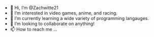 - 👋 Hi, I’m @Zachwitte21
- 👀 I’m interested in video games, anime, and racing. 
- 🌱 I’m currently learning a wide variety of programming langauges. 
- 💞️ I’m looking to collaborate on anything!
- 📫 How to reach me ...

<!---
Zachwitte21/Zachwitte21 is a ✨ special ✨ repository because its `README.md` (this file) appears on your GitHub profile.
You can click the Preview link to take a look at your changes.
--->
